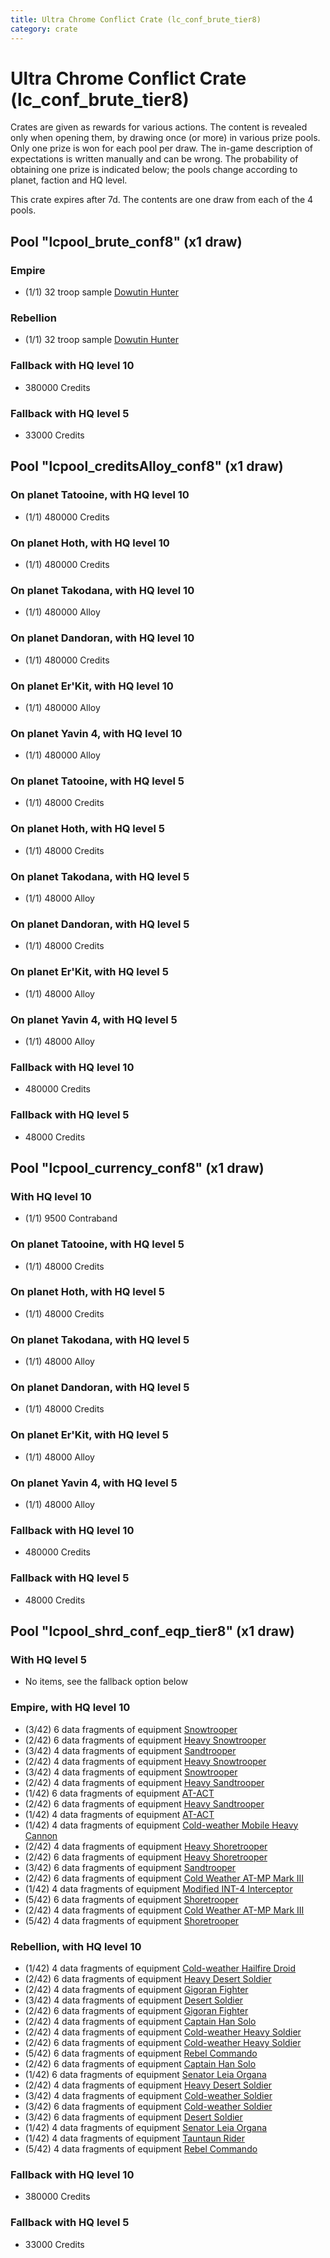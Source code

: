 ```yaml
---
title: Ultra Chrome Conflict Crate (lc_conf_brute_tier8)
category: crate
---
```


# Ultra Chrome Conflict Crate (lc_conf_brute_tier8)

Crates are given as rewards for various actions. The content is revealed only when opening them, by drawing once (or more) in various prize pools. Only one prize is won for each pool per draw. The in-game description of expectations is written manually and can be wrong. The probability of obtaining one prize is indicated below; the pools change according to planet, faction and HQ level.

This crate expires after 7d. The contents are one draw from each of the 4 pools.

## Pool "lcpool_brute_conf8" (x1 draw)

### Empire

  * (1/1) 32 troop sample [Dowutin Hunter](EmpireBrute)

### Rebellion

  * (1/1) 32 troop sample [Dowutin Hunter](RebelBrute)

### Fallback with HQ level 10

  * 380000 Credits

### Fallback with HQ level 5

  * 33000 Credits

## Pool "lcpool_creditsAlloy_conf8" (x1 draw)

### On planet Tatooine, with HQ level 10

  * (1/1) 480000 Credits

### On planet Hoth, with HQ level 10

  * (1/1) 480000 Credits

### On planet Takodana, with HQ level 10

  * (1/1) 480000 Alloy

### On planet Dandoran, with HQ level 10

  * (1/1) 480000 Credits

### On planet Er'Kit, with HQ level 10

  * (1/1) 480000 Alloy

### On planet Yavin 4, with HQ level 10

  * (1/1) 480000 Alloy

### On planet Tatooine, with HQ level 5

  * (1/1) 48000 Credits

### On planet Hoth, with HQ level 5

  * (1/1) 48000 Credits

### On planet Takodana, with HQ level 5

  * (1/1) 48000 Alloy

### On planet Dandoran, with HQ level 5

  * (1/1) 48000 Credits

### On planet Er'Kit, with HQ level 5

  * (1/1) 48000 Alloy

### On planet Yavin 4, with HQ level 5

  * (1/1) 48000 Alloy

### Fallback with HQ level 10

  * 480000 Credits

### Fallback with HQ level 5

  * 48000 Credits

## Pool "lcpool_currency_conf8" (x1 draw)

### With HQ level 10

  * (1/1) 9500 Contraband

### On planet Tatooine, with HQ level 5

  * (1/1) 48000 Credits

### On planet Hoth, with HQ level 5

  * (1/1) 48000 Credits

### On planet Takodana, with HQ level 5

  * (1/1) 48000 Alloy

### On planet Dandoran, with HQ level 5

  * (1/1) 48000 Credits

### On planet Er'Kit, with HQ level 5

  * (1/1) 48000 Alloy

### On planet Yavin 4, with HQ level 5

  * (1/1) 48000 Alloy

### Fallback with HQ level 10

  * 480000 Credits

### Fallback with HQ level 5

  * 48000 Credits

## Pool "lcpool_shrd_conf_eqp_tier8" (x1 draw)

### With HQ level 5

  * No items, see the fallback option below

### Empire, with HQ level 10

  * (3/42) 6 data fragments of equipment [Snowtrooper](eqpEmpireSnowtrooper)
  * (2/42) 6 data fragments of equipment [Heavy Snowtrooper](eqpEmpireHeavySnowtrooper)
  * (3/42) 4 data fragments of equipment [Sandtrooper](eqpEmpireSandtrooper)
  * (2/42) 4 data fragments of equipment [Heavy Snowtrooper](eqpEmpireHeavySnowtrooper)
  * (3/42) 4 data fragments of equipment [Snowtrooper](eqpEmpireSnowtrooper)
  * (2/42) 4 data fragments of equipment [Heavy Sandtrooper](eqpEmpireHeavySandtrooper)
  * (1/42) 6 data fragments of equipment [AT-ACT](eqpEmpireCargoGreatDane)
  * (2/42) 6 data fragments of equipment [Heavy Sandtrooper](eqpEmpireHeavySandtrooper)
  * (1/42) 4 data fragments of equipment [AT-ACT](eqpEmpireCargoGreatDane)
  * (1/42) 4 data fragments of equipment [Cold-weather Mobile Heavy Cannon](eqpEmpireArcticMHC)
  * (2/42) 4 data fragments of equipment [Heavy Shoretrooper](eqpEmpirePentagonHeavyTrooper)
  * (2/42) 6 data fragments of equipment [Heavy Shoretrooper](eqpEmpirePentagonHeavyTrooper)
  * (3/42) 6 data fragments of equipment [Sandtrooper](eqpEmpireSandtrooper)
  * (2/42) 6 data fragments of equipment [Cold Weather AT-MP Mark III](eqpEmpireArcticATMP)
  * (1/42) 4 data fragments of equipment [Modified INT-4 Interceptor](eqpEmpireArcticINT4)
  * (5/42) 6 data fragments of equipment [Shoretrooper](eqpEmpirePentagonTrooper)
  * (2/42) 4 data fragments of equipment [Cold Weather AT-MP Mark III](eqpEmpireArcticATMP)
  * (5/42) 4 data fragments of equipment [Shoretrooper](eqpEmpirePentagonTrooper)

### Rebellion, with HQ level 10

  * (1/42) 4 data fragments of equipment [Cold-weather Hailfire Droid](eqpRebelArcticHailfire)
  * (2/42) 6 data fragments of equipment [Heavy Desert Soldier](eqpRebelHeavySandSoldier)
  * (2/42) 4 data fragments of equipment [Gigoran Fighter](eqpRebelShaggyAlien)
  * (3/42) 4 data fragments of equipment [Desert Soldier](eqpRebelSandSoldier)
  * (2/42) 6 data fragments of equipment [Gigoran Fighter](eqpRebelShaggyAlien)
  * (2/42) 4 data fragments of equipment [Captain Han Solo](eqpRebelCaptainSolo)
  * (2/42) 4 data fragments of equipment [Cold-weather Heavy Soldier](eqpRebelEchoBaseHeavySoldier)
  * (2/42) 6 data fragments of equipment [Cold-weather Heavy Soldier](eqpRebelEchoBaseHeavySoldier)
  * (5/42) 6 data fragments of equipment [Rebel Commando](eqpRebelPentagonSoldier)
  * (2/42) 6 data fragments of equipment [Captain Han Solo](eqpRebelCaptainSolo)
  * (1/42) 6 data fragments of equipment [Senator Leia Organa](eqpRebelDiplomat)
  * (2/42) 4 data fragments of equipment [Heavy Desert Soldier](eqpRebelHeavySandSoldier)
  * (3/42) 4 data fragments of equipment [Cold-weather Soldier](eqpRebelEchoBaseSoldier)
  * (3/42) 6 data fragments of equipment [Cold-weather Soldier](eqpRebelEchoBaseSoldier)
  * (3/42) 6 data fragments of equipment [Desert Soldier](eqpRebelSandSoldier)
  * (1/42) 4 data fragments of equipment [Senator Leia Organa](eqpRebelDiplomat)
  * (1/42) 4 data fragments of equipment [Tauntaun Rider](eqpRebelTauntaun)
  * (5/42) 4 data fragments of equipment [Rebel Commando](eqpRebelPentagonSoldier)

### Fallback with HQ level 10

  * 380000 Credits

### Fallback with HQ level 5

  * 33000 Credits